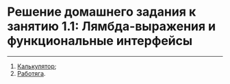 # Решение домашнего задания к занятию 1.1: Лямбда-выражения и функциональные интерфейсы  
-----
1. [Калькулятор](./calculator);
2. [Работяга](./worker).